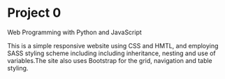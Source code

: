# Project 0

Web Programming with Python and JavaScript

This is a simple responsive website using CSS and HMTL, and employing SASS styling scheme including including inheritance, nesting and use of variables.The site also uses Bootstrap for the grid, navigation and table styling.
